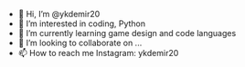 - 👋 Hi, I’m @ykdemir20
- 👀 I’m interested in coding, Python 
- 🌱 I’m currently learning game design and code languages
- 💞️ I’m looking to collaborate on ...
- 📫 How to reach me Instagram: ykdemir20

<!---
ykdemir20/ykdemir20 is a ✨ special ✨ repository because its `README.md` (this file) appears on your GitHub profile.
You can click the Preview link to take a look at your changes.
--->
